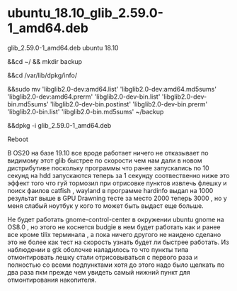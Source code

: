 # ubuntu_18.10_glib_2.59.0-1_amd64.deb
glib_2.59.0-1_amd64.deb ubuntu 18.10

&&cd ~/ && mkdir backup

&&cd /var/lib/dpkg/info/

&&sudo mv  'libglib2.0-dev:amd64.list' 'libglib2.0-dev:amd64.md5sums' 'libglib2.0-dev:amd64.prerm' 'libglib2.0-dev-bin.list' 'libglib2.0-dev-bin.md5sums' 'libglib2.0-dev-bin.postinst' 'libglib2.0-dev-bin.prerm' 'libglib2.0-bin.list' 'libglib2.0-bin.md5sums' ~/backup

&&dpkg -i glib_2.59.0-1_amd64.deb

Reboot


В OS20 на базе 19.10 все вроде работает ничего не отказывает по видимому этот glib быстрее по скорости чем нам дали в новом дистрибутиве поскольку программы что ранее запускались по 10 секунд на hdd запускаются теперь за 1 секунду соотвественно ниже это эффект того что гуй тормозил при отрисовке пунктов извлечь флешку и поиск фаилов catfish , wayland в программе hardinfo выдал на 1000 результат выше в GPU Drawning тесте за место 2000 теперь 3000 , но у меня слабый ноутбук у кого то может быть выдаст еще больше.

Не будет работать gnome-control-center в окружении ubuntu gnome на OS8.0 , но этого не коснется budgie в нем будет работать как и ранее все кроме tilix терминала , а пока ничего другого не наидено сделано это не более как тест на скорость узнать будет ли быстрее работать. Из наблюдении в gtk оболочке наладилось то что пункты типа отмонтировать лешку стали отрисовываться с первого раза и полностью со всеми подпунктами хотя до этого надо было щелкать по два раза пкм прежде чем увидеть самый нижний пункт для отмонтирования накопителя.




